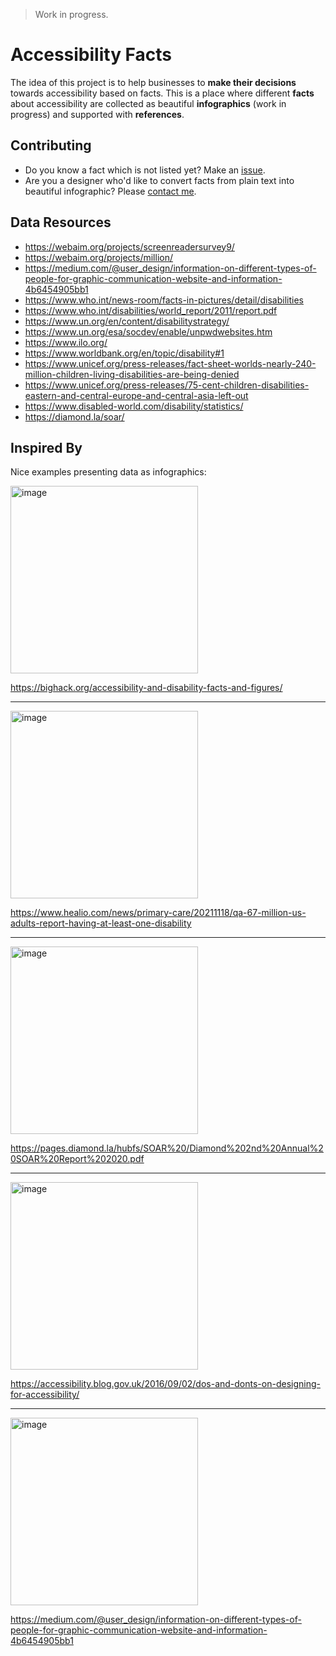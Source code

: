 > Work in progress.

# Accessibility Facts

The idea of this project is to help businesses to **make their decisions** towards accessibility based on facts. This is a place where different **facts** about accessibility are collected as beautiful **infographics** (work in progress) and supported with **references**.

## Contributing

- Do you know a fact which is not listed yet? Make an [issue](https://github.com/sergeicodes/a11yfacts/issues/new).
- Are you a designer who'd like to convert facts from plain text into beautiful infographic? Please [contact me](https://twitter.com/_sergeikriger).

## Data Resources

- https://webaim.org/projects/screenreadersurvey9/
- https://webaim.org/projects/million/
- https://medium.com/@user_design/information-on-different-types-of-people-for-graphic-communication-website-and-information-4b6454905bb1
- https://www.who.int/news-room/facts-in-pictures/detail/disabilities
- https://www.who.int/disabilities/world_report/2011/report.pdf
- https://www.un.org/en/content/disabilitystrategy/
- https://www.un.org/esa/socdev/enable/unpwdwebsites.htm
- https://www.ilo.org/
- https://www.worldbank.org/en/topic/disability#1
- https://www.unicef.org/press-releases/fact-sheet-worlds-nearly-240-million-children-living-disabilities-are-being-denied
- https://www.unicef.org/press-releases/75-cent-children-disabilities-eastern-and-central-europe-and-central-asia-left-out
- https://www.disabled-world.com/disability/statistics/
- https://diamond.la/soar/

## Inspired By

Nice examples presenting data as infographics:

<img width="300" alt="image" src="https://user-images.githubusercontent.com/10166916/144743852-3817109f-76c4-425a-9ec6-4abe30d399e8.png">

https://bighack.org/accessibility-and-disability-facts-and-figures/

---

<img width="300" alt="image" src="https://user-images.githubusercontent.com/10166916/144743922-440def72-3708-4053-acba-8b8195a981de.png">

https://www.healio.com/news/primary-care/20211118/qa-67-million-us-adults-report-having-at-least-one-disability

---

<img width="300" alt="image" src="https://user-images.githubusercontent.com/10166916/144744605-1a2e7304-5bf2-47c8-ba10-bc324cd6c49e.png">

https://pages.diamond.la/hubfs/SOAR%20/Diamond%202nd%20Annual%20SOAR%20Report%202020.pdf

---

<img width="300" alt="image" src="https://user-images.githubusercontent.com/10166916/144744784-6c282d2d-33c8-43db-b7bd-302e5db8b5df.png">

https://accessibility.blog.gov.uk/2016/09/02/dos-and-donts-on-designing-for-accessibility/

---

<img width="300" alt="image" src="https://user-images.githubusercontent.com/10166916/144743685-a464783a-06dc-4ac6-9f2c-e7c1d0d4dd11.png">

https://medium.com/@user_design/information-on-different-types-of-people-for-graphic-communication-website-and-information-4b6454905bb1

